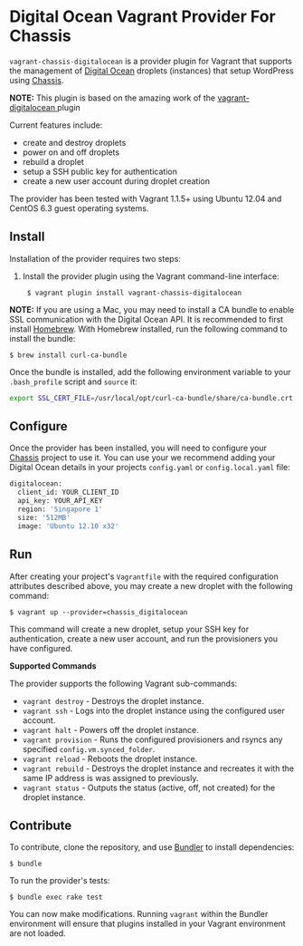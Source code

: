 Digital Ocean Vagrant Provider For Chassis
==========================================
`vagrant-chassis-digitalocean` is a provider plugin for Vagrant that supports the
management of [Digital Ocean](https://www.digitalocean.com/) droplets
(instances) that setup WordPress using [Chassis](https://github.com/Chassis/Chassis/).

**NOTE:** This plugin is based on the amazing work of the [vagrant-digitalocean
](https://github.com/smdahlen/vagrant-digitalocean) plugin

Current features include:
- create and destroy droplets
- power on and off droplets
- rebuild a droplet
- setup a SSH public key for authentication
- create a new user account during droplet creation

The provider has been tested with Vagrant 1.1.5+ using Ubuntu 12.04 and
CentOS 6.3 guest operating systems.

Install
-------
Installation of the provider requires two steps:

1. Install the provider plugin using the Vagrant command-line interface:

        $ vagrant plugin install vagrant-chassis-digitalocean


**NOTE:** If you are using a Mac, you may need to install a CA bundle to enable SSL
communication with the Digital Ocean API. It is recommended to first install
[Homebrew](http://mxcl.github.io/homebrew/). With Homebrew installed, run
the following command to install the bundle:

    $ brew install curl-ca-bundle

Once the bundle is installed, add the following environment variable to your
`.bash_profile` script and `source` it:

```bash
export SSL_CERT_FILE=/usr/local/opt/curl-ca-bundle/share/ca-bundle.crt
```

Configure
---------
Once the provider has been installed, you will need to configure your [Chassis](https://github.com/Chassis/Chassis/) project
to use it. You can use your we recommend adding your Digital Ocean details in your projects `config.yaml` or `config.local.yaml` file:
```bash
digitalocean:
  client_id: YOUR_CLIENT_ID
  api_key: YOUR_API_KEY
  region: 'Singapore 1'
  size: '512MB'
  image: 'Ubuntu 12.10 x32'
```

Run
---
After creating your project's `Vagrantfile` with the required configuration
attributes described above, you may create a new droplet with the following
command:

    $ vagrant up --provider=chassis_digitalocean

This command will create a new droplet, setup your SSH key for authentication,
create a new user account, and run the provisioners you have configured.

**Supported Commands**

The provider supports the following Vagrant sub-commands:
- `vagrant destroy` - Destroys the droplet instance.
- `vagrant ssh` - Logs into the droplet instance using the configured user
  account.
- `vagrant halt` - Powers off the droplet instance.
- `vagrant provision` - Runs the configured provisioners and rsyncs any
  specified `config.vm.synced_folder`.
- `vagrant reload` - Reboots the droplet instance.
- `vagrant rebuild` - Destroys the droplet instance and recreates it with the
  same IP address is was assigned to previously.
- `vagrant status` - Outputs the status (active, off, not created) for the
  droplet instance.

Contribute
----------
To contribute, clone the repository, and use [Bundler](http://gembundler.com)
to install dependencies:

    $ bundle

To run the provider's tests:

    $ bundle exec rake test

You can now make modifications. Running `vagrant` within the Bundler
environment will ensure that plugins installed in your Vagrant
environment are not loaded.
